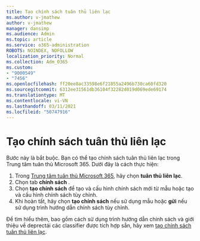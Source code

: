 ```yaml
---
title: Tạo chính sách tuân thủ liên lạc
ms.author: v-jmathew
author: v-jmathew
manager: dansimp
ms.audience: Admin
ms.topic: article
ms.service: o365-administration
ROBOTS: NOINDEX, NOFOLLOW
localization_priority: Normal
ms.collection: Adm_O365
ms.custom:
- "9000549"
- "7456"
ms.openlocfilehash: ff20ee8ac33598e6f21855a2496b730ca60fd320
ms.sourcegitcommit: 6312ee31561db36104f32282d019d069ede69174
ms.translationtype: MT
ms.contentlocale: vi-VN
ms.lasthandoff: 03/11/2021
ms.locfileid: "50747916"
---
```

# <a name="create-a-communication-compliance-policy"></a>Tạo chính sách tuân thủ liên lạc

Bước này là bắt buộc. Bạn có thể tạo chính sách tuân thủ liên lạc trong Trung tâm tuân thủ Microsoft 365. Dưới đây là cách thực hiện:

1. Trong [Trung tâm tuân thủ Microsoft 365](https://go.microsoft.com/fwlink/?linkid=2130502), hãy chọn **tuân thủ liên lạc**.
2. Chọn tab **chính sách** .
3. Chọn **tạo chính sách** để tạo và cấu hình chính sách mới từ mẫu hoặc tạo và cấu hình chính sách tùy chỉnh.
4. Khi hoàn tất, hãy chọn **tạo chính sách** nếu sử dụng mẫu hoặc **gửi** nếu sử dụng trình hướng dẫn chính sách tùy chỉnh.

Để tìm hiểu thêm, bao gồm cách sử dụng trình hướng dẫn chính sách và giới thiệu về deprectái các classifier được tích hợp sẵn, hãy xem [tạo chính sách tuân thủ liên lạc](https://go.microsoft.com/fwlink/?linkid=2129079).
